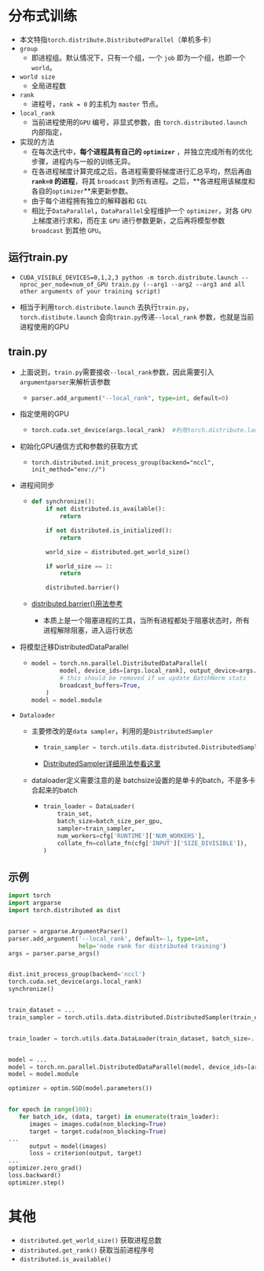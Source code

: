 # 分布式训练

- 本文特指`torch.distribute.DistributedParallel`（单机多卡）
- `group`
  - 即进程组。默认情况下，只有一个组，一个 `job` 即为一个组，也即一个 `world`。
- `world size`
  - 全局进程数
- `rank`
  - 进程号，`rank = 0` 的主机为 `master` 节点。
- `local_rank`
  - 当前进程使用的`GPU` 编号，非显式参数，由 `torch.distributed.launch` 内部指定，
- 实现的方法
  - 在每次迭代中，**每个进程具有自己的 `optimizer`** ，并独立完成所有的优化步骤，进程内与一般的训练无异。
  - 在各进程梯度计算完成之后，各进程需要将梯度进行汇总平均，然后再由 **`rank=0` 的进程**，将其 `broadcast` 到所有进程。之后，**各进程用该梯度和各自的`optimizer`**来更新参数。
  - 由于每个进程拥有独立的解释器和 `GIL`
  - 相比于`DataParallel`，`DataParallel`全程维护一个 `optimizer`，对各 `GPU` 上梯度进行求和，而在主 `GPU` 进行参数更新，之后再将模型参数 `broadcast` 到其他 `GPU`。

## 运行train.py

- ```shell
  CUDA_VISIBLE_DEVICES=0,1,2,3 python -m torch.distribute.launch --nproc_per_node=num_of_GPU train.py (--arg1 --arg2 --arg3 and all other arguments of your training script)
  ```

-  相当于利用`torch.distribute.launch` 去执行`train.py`，`torch.distibute.launch` 会向`train.py`传递`--local_rank` 参数，也就是当前进程使用的GPU

## train.py

- 上面说到，`train.py`需要接收`--local_rank`参数，因此需要引入`argumentparser`来解析该参数

  - ```python
    parser.add_argument("--local_rank", type=int, default=0)
    ```

- 指定使用的GPU

  - ```python
    torch.cuda.set_device(args.local_rank)  #利用torch.distribute.launch 传递的local_rank参数指定GPU
    ```

- 初始化GPU通信方式和参数的获取方式

  - ```
    torch.distributed.init_process_group(backend="nccl", init_method="env://")
    
    ```

- 进程间同步
  - ```python
    def synchronize():
        if not distributed.is_available():
            return
    
        if not distributed.is_initialized():
            return
    
        world_size = distributed.get_world_size()
    
        if world_size == 1:
            return
    
        distributed.barrier()
    ```

  - [distributed.barrier()用法参考](https://stackoverflow.com/questions/59760328/how-does-torch-distributed-barrier-work)

    - 本质上是一个阻塞进程的工具，当所有进程都处于阻塞状态时，所有进程解除阻塞，进入运行状态

- 将模型迁移DistributedDataParallel

  - ```python
    model = torch.nn.parallel.DistributedDataParallel(
            model, device_ids=[args.local_rank], output_device=args.local_rank,
            # this should be removed if we update BatchNorm stats
            broadcast_buffers=True,
        )
    model = model.module
    ```

- `Dataloader`

  - 主要修改的是`data sampler`，利用的是`DistributedSampler`

    - ```python
      train_sampler = torch.utils.data.distributed.DistributedSampler(train_dataset)
      ```

    - [DistributedSampler详细用法参看这里](https://pytorch.org/docs/stable/data.html?highlight=distributedsampler#torch.utils.data.distributed.DistributedSampler)

  - dataloader定义需要注意的是 batchsize设置的是单卡的batch，不是多卡合起来的batch

    - ```python
      train_loader = DataLoader(
          train_set,
          batch_size=batch_size_per_gpu,
          sampler=train_sampler,
          num_workers=cfg['RUNTIME']['NUM_WORKERS'],
          collate_fn=collate_fn(cfg['INPUT']['SIZE_DIVISIBLE']),
      )
      ```

## 示例

```python
import torch
import argparse
import torch.distributed as dist


parser = argparse.ArgumentParser()
parser.add_argument('--local_rank', default=-1, type=int,
                    help='node rank for distributed training')
args = parser.parse_args()


dist.init_process_group(backend='nccl')
torch.cuda.set_device(args.local_rank)
synchronize()


train_dataset = ...
train_sampler = torch.utils.data.distributed.DistributedSampler(train_dataset)


train_loader = torch.utils.data.DataLoader(train_dataset, batch_size=..., sampler=train_sampler)


model = ...
model = torch.nn.parallel.DistributedDataParallel(model, device_ids=[args.local_rank],output_device=args.local_rank)
model = model.module

optimizer = optim.SGD(model.parameters())


for epoch in range(100):
   for batch_idx, (data, target) in enumerate(train_loader):
      images = images.cuda(non_blocking=True)
      target = target.cuda(non_blocking=True)
...
      output = model(images)
      loss = criterion(output, target)
...
optimizer.zero_grad()
loss.backward()
optimizer.step()
```



# 其他

- `distributed.get_world_size()` 获取进程总数
- `distributed.get_rank()` 获取当前进程序号
- `distributed.is_available()`

  

